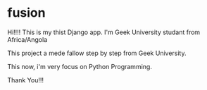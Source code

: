 # fusion
Hi!!!! This is my thist Django app. I'm Geek University studant from Africa/Angola


This project a mede fallow step by step from Geek University. 

This now, i'm very focus on Python Programming. 

Thank You!!!
